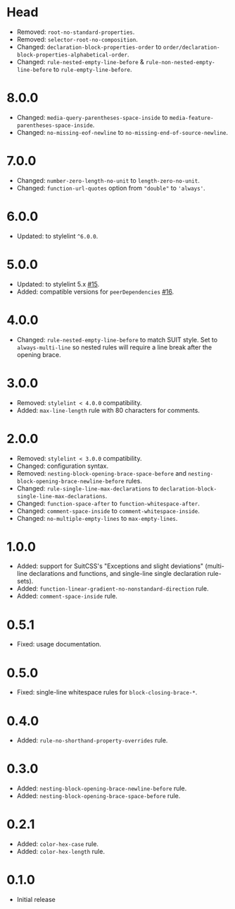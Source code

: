 # Head

* Removed: `root-no-standard-properties`.
* Removed: `selector-root-no-composition`.
* Changed: `declaration-block-properties-order` to `order/declaration-block-properties-alphabetical-order`.
* Changed: `rule-nested-empty-line-before` & `rule-non-nested-empty-line-before` to `rule-empty-line-before`.

# 8.0.0

* Changed: `media-query-parentheses-space-inside` to `media-feature-parentheses-space-inside`.
* Changed: `no-missing-eof-newline` to `no-missing-end-of-source-newline`.

# 7.0.0

* Changed: `number-zero-length-no-unit` to `length-zero-no-unit`.
* Changed: `function-url-quotes` option from `"double"` to `'always'`.

# 6.0.0

* Updated: to stylelint `^6.0.0`.

# 5.0.0

* Updated: to stylelint 5.x [#15](https://github.com/suitcss/stylelint-config-suitcss/pull/15).
* Added: compatible versions for `peerDependencies` [#16](https://github.com/suitcss/stylelint-config-suitcss/pull/16).

# 4.0.0

* Changed: `rule-nested-empty-line-before` to match SUIT style. Set to `always-multi-line` so nested rules will require a line break after the opening brace.

# 3.0.0

* Removed: `stylelint < 4.0.0` compatibility.
* Added: `max-line-length` rule with 80 characters for comments.

# 2.0.0

* Removed: `stylelint < 3.0.0` compatibility.
* Changed: configuration syntax.
* Removed: `nesting-block-opening-brace-space-before` and `nesting-block-opening-brace-newline-before` rules.
* Changed: `rule-single-line-max-declarations` to `declaration-block-single-line-max-declarations`.
* Changed: `function-space-after` to `function-whitespace-after`.
* Changed: `comment-space-inside` to `comment-whitespace-inside`.
* Changed: `no-multiple-empty-lines` to `max-empty-lines`.

# 1.0.0

* Added: support for SuitCSS's "Exceptions and slight deviations" (multi-line declarations and functions, and single-line single declaration rule-sets).
* Added: `function-linear-gradient-no-nonstandard-direction` rule.
* Added: `comment-space-inside` rule.

# 0.5.1

* Fixed: usage documentation.

# 0.5.0

* Fixed: single-line whitespace rules for `block-closing-brace-*`.

# 0.4.0

* Added: `rule-no-shorthand-property-overrides` rule.

# 0.3.0

* Added: `nesting-block-opening-brace-newline-before` rule.
* Added: `nesting-block-opening-brace-space-before` rule.

# 0.2.1

* Added: `color-hex-case` rule.
* Added: `color-hex-length` rule.

# 0.1.0

* Initial release

